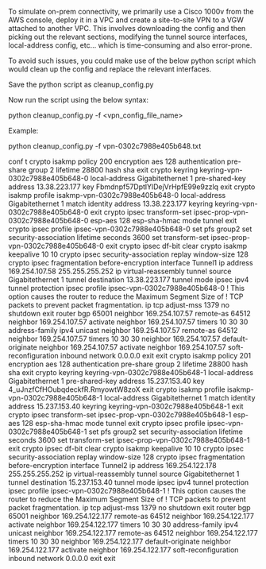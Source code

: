 To simulate on-prem connectivity, we primarily use a Cisco 1000v from the AWS console, deploy it in a VPC and create a site-to-site VPN to a VGW attached to another VPC. This involves downloading the config and then picking out the relevant sections, modifying the tunnel source interfaces, local-address config, etc… which is time-consuming and also error-prone. 

To avoid such issues, you could make use of the below python script which would clean up the config and replace the relevant interfaces. 

Save the python script as cleanup_config.py

Now run the script using the below syntax:

python cleanup_config.py -f <vpn_config_file_name>

Example:

python cleanup_config.py -f vpn-0302c7988e405b648.txt


conf t
crypto isakmp policy 200
  encryption aes 128
  authentication pre-share
  group 2
  lifetime 28800
  hash sha
exit
crypto keyring keyring-vpn-0302c7988e405b648-0
        local-address Gigabitethernet 1
  pre-shared-key address 13.38.223.177 key Fbmdnpf57DptlYlDejVrHpfE99e9zzlq
exit
crypto isakmp profile isakmp-vpn-0302c7988e405b648-0
  local-address Gigabitethernet 1
  match identity address 13.38.223.177
  keyring keyring-vpn-0302c7988e405b648-0
exit
crypto ipsec transform-set ipsec-prop-vpn-0302c7988e405b648-0 esp-aes 128 esp-sha-hmac
  mode tunnel
exit
crypto ipsec profile ipsec-vpn-0302c7988e405b648-0
  set pfs group2
  set security-association lifetime seconds 3600
  set transform-set ipsec-prop-vpn-0302c7988e405b648-0
exit
crypto ipsec df-bit clear
crypto isakmp keepalive 10 10
crypto ipsec security-association replay window-size 128
crypto ipsec fragmentation before-encryption
interface Tunnel1
  ip address 169.254.107.58 255.255.255.252
  ip virtual-reassembly
  tunnel source Gigabitethernet 1
  tunnel destination 13.38.223.177
  tunnel mode ipsec ipv4
  tunnel protection ipsec profile ipsec-vpn-0302c7988e405b648-0
  ! This option causes the router to reduce the Maximum Segment Size of
  ! TCP packets to prevent packet fragmentation.
  ip tcp adjust-mss 1379
  no shutdown
exit
router bgp 65001
  neighbor 169.254.107.57 remote-as 64512
  neighbor 169.254.107.57 activate
  neighbor 169.254.107.57 timers 10 30 30
  address-family ipv4 unicast
    neighbor 169.254.107.57 remote-as 64512
    neighbor 169.254.107.57 timers 10 30 30
    neighbor 169.254.107.57 default-originate
    neighbor 169.254.107.57 activate
    neighbor 169.254.107.57 soft-reconfiguration inbound
    network 0.0.0.0
  exit
exit
crypto isakmp policy 201
  encryption aes 128
  authentication pre-share
  group 2
  lifetime 28800
  hash sha
exit
crypto keyring keyring-vpn-0302c7988e405b648-1
        local-address Gigabitethernet 1
  pre-shared-key address 15.237.153.40 key 4_uJnzfCfHOubqdeckfR.RmyowtW8zoX
exit
crypto isakmp profile isakmp-vpn-0302c7988e405b648-1
  local-address Gigabitethernet 1
  match identity address 15.237.153.40
  keyring keyring-vpn-0302c7988e405b648-1
exit
crypto ipsec transform-set ipsec-prop-vpn-0302c7988e405b648-1 esp-aes 128 esp-sha-hmac
  mode tunnel
exit
crypto ipsec profile ipsec-vpn-0302c7988e405b648-1
  set pfs group2
  set security-association lifetime seconds 3600
  set transform-set ipsec-prop-vpn-0302c7988e405b648-1
exit
crypto ipsec df-bit clear
crypto isakmp keepalive 10 10
crypto ipsec security-association replay window-size 128
crypto ipsec fragmentation before-encryption
interface Tunnel2
  ip address 169.254.122.178 255.255.255.252
  ip virtual-reassembly
  tunnel source Gigabitethernet 1
  tunnel destination 15.237.153.40
  tunnel mode ipsec ipv4
  tunnel protection ipsec profile ipsec-vpn-0302c7988e405b648-1
  ! This option causes the router to reduce the Maximum Segment Size of
  ! TCP packets to prevent packet fragmentation.
  ip tcp adjust-mss 1379
  no shutdown
exit
router bgp 65001
  neighbor 169.254.122.177 remote-as 64512
  neighbor 169.254.122.177 activate
  neighbor 169.254.122.177 timers 10 30 30
  address-family ipv4 unicast
    neighbor 169.254.122.177 remote-as 64512
    neighbor 169.254.122.177 timers 10 30 30
    neighbor 169.254.122.177 default-originate
    neighbor 169.254.122.177 activate
    neighbor 169.254.122.177 soft-reconfiguration inbound
    network 0.0.0.0
  exit
exit

